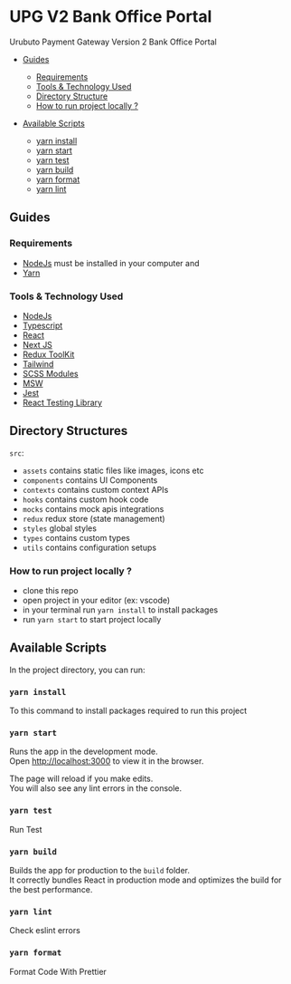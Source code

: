 # UPG V2 Bank Office Portal

Urubuto Payment Gateway Version 2 Bank Office Portal

- [Guides](#guides)

  - [Requirements](#requirements)
  - [Tools & Technology Used](#tools--technology-used)
  - [Directory Structure](#directory-structures)
  - [How to run project locally ?](#how-to-run-project-locally)

- [Available Scripts](#available-scripts)
  - [yarn install](#yarn-install)
  - [yarn start](#yarn-start)
  - [yarn test](#yarn-test)
  - [yarn build](#yarn-build)
  - [yarn format](#yarn-format)
  - [yarn lint](#yarn-lint)

## Guides

### Requirements

- [NodeJs](https://nodejs.org/en/) must be installed in your computer and
- [Yarn](https://yarnpkg.com/getting-started/install)

### Tools & Technology Used

- [NodeJs](https://nodejs.org/en/)
- [Typescript](https://www.typescriptlang.org/docs/)
- [React](https://reactjs.org/docs/hooks-reference.html)
- [Next JS](https://nextjs.org/docs/getting-started)
- [Redux ToolKit](https://redux-toolkit.js.org/introduction/getting-started)
- [Tailwind](https://tailwindcss.com/docs/guides/create-react-app)
- [SCSS Modules](https://sass-lang.com/documentation/syntax)
- [MSW](https://mswjs.io/)
- [Jest](https://jestjs.io/docs/getting-started)
- [React Testing Library](https://testing-library.com/docs/react-testing-library/intro/)

## Directory Structures

`src`:

- `assets` contains static files like images, icons etc
- `components` contains UI Components
- `contexts` contains custom context APIs
- `hooks` contains custom hook code
- `mocks` contains mock apis integrations
- `redux` redux store (state management)
- `styles` global styles
- `types` contains custom types
- `utils` contains configuration setups

### How to run project locally ?

- clone this repo
- open project in your editor (ex: vscode)
- in your terminal run `yarn install` to install packages
- run `yarn start` to start project locally

## Available Scripts

In the project directory, you can run:

### `yarn install`

To this command to install packages required to run this project

### `yarn start`

Runs the app in the development mode.\
Open [http://localhost:3000](http://localhost:3000) to view it in the browser.

The page will reload if you make edits.\
You will also see any lint errors in the console.

### `yarn test`

Run Test

### `yarn build`

Builds the app for production to the `build` folder.\
It correctly bundles React in production mode and optimizes the build for the best performance.

### `yarn lint`

Check eslint errors

### `yarn format`

Format Code With Prettier
